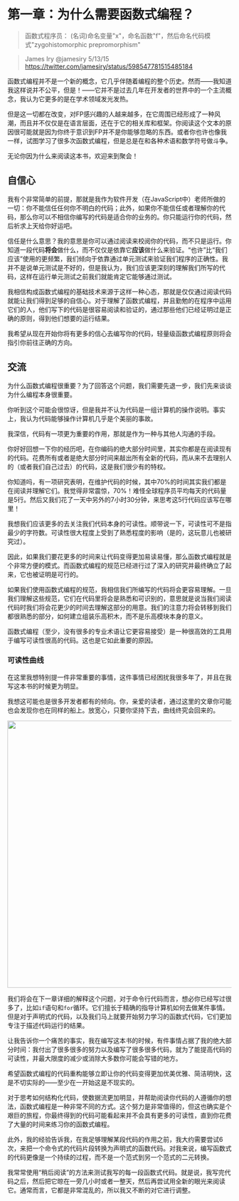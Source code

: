 # 第一章：为什么需要函数式编程？

> 函数式程序员： (名词)命名变量"x"，命名函数"f"，然后命名代码模式"zygohistomorphic prepromorphism"

> James Iry ‏@jamesiry 5/13/15  
> https://twitter.com/jamesiry/status/598547781515485184

函数式编程并不是一个新的概念，它几乎伴随着编程的整个历史。然而——我知道我这样说并不公平，但是！——它并不是过去几年在开发者的世界中的一个主流概念，我认为它更多的是在学术领域发光发热。

但是这一切都在改变，对FP感兴趣的人越来越多，在它周围已经形成了一种风潮，而且并不仅仅是在语言层面，还在于它的相关库和框架。你阅读这个文本的原因很可能就是因为你终于意识到FP并不是你能够忽略的东西。或者你也许也像我一样，试图学习了很多次函数式编程，但是总是在和各种术语和数学符号做斗争。

无论你因为什么来阅读这本书，欢迎来到聚会！

## 自信心

我有个非常简单的前提，那就是我作为软件开发（在JavaScript中）老师所做的一切：你不能信任任何你不明白的代码；此外，如果你不能信任或者理解你的代码，那么你可以不相信你编写的代码是适合你的业务的。你只能运行你的代码，然后祈求上天给你好运吧。

信任是什么意思？我的意思是你可以通过阅读来校阅你的代码，而不只是运行。你知道一段代码**将会**做什么，而不仅仅是依靠它**应该**做什么来验证。“也许”比“我们应该”使用的更频繁，我们倾向于依靠通过单元测试来验证我们程序的正确性。我并不是说单元测试是不好的，但是我认为，我们应该更深刻的理解我们所写的代码，这样在运行单元测试之前我们就能肯定它能够通过测试。

我相信构成函数式编程的基础技术来源于这样一种心态，那就是仅仅通过阅读代码就能让我们得到足够的自信心。对于理解了函数式编程，并且勤勉的在程序中运用它们的人，他们写下的代码是很容易阅读和验证的，通过那些他们已经证明过是正确的原则，得到他们想要的运行结果。

我希望从现在开始你将有更多的信心去编写你的代码，轻量级函数式编程原则将会指引你前往正确的方向。

## 交流

为什么函数式编程很重要？为了回答这个问题，我们需要先退一步，我们先来谈谈为什么编程本身很重要。

你听到这个可能会很惊讶，但是我并不认为代码是一组计算机的操作说明。事实上，我认为代码能够操作计算机几乎是个美丽的事故。

我深信，代码有一项更为重要的作用，那就是作为一种与其他人沟通的手段。

你好好回想一下你的经历吧，在你编码的绝大部分时间里，其实你都是在阅读现有的代码。花费所有或者是绝大部分时间来敲出所有全新的代码，而从来不去理别人的（或者我们自己过去）的代码，这是我们很少有的特权。

你知道吗，有一项研究表明，在维护代码的时候，其中70%的时间其实我们都是在阅读并理解它们。我觉得非常震惊，70%！难怪全球程序员平均每天的代码量是5行。然后又我们花了一天中另外的7小时30分钟，来思考这5行代码应该写在哪里！

我想我们应该更多的去关注我们代码本身的可读性。顺带说一下，可读性可不是指最少的字符数。可读性很大程度上受到了熟悉程度的影响（是的，这玩意儿也被研究过）。

因此，如果我们要花更多的时间来让代码变得更加易读易懂，那么函数式编程就是个非常方便的模式。而函数式编程的规范已经进行过了深入的研究并最终确立了起来，它也被证明是可行的。

如果我们使用函数式编程的规范，我相信我们所编写的代码将会更容易理解。一旦我们理解这些规范，它们在代码里将会是熟悉和可识别的，意思就是说当我们阅读代码时我们将会花更少的时间去理解这部分的用意。我们的注意力将会转移到我们都很熟悉的部分，如何建立组装乐高积木，而不是乐高模块本身的意义。

函数式编程（至少，没有很多的专业术语让它更容易接受）是一种很高效的工具用于编写可读性很高的代码。这也是它如此重要的原因。

### 可读性曲线

在这里我想特别提一件非常重要的事情，这件事情已经困扰我很多年了，并且在我写这本书的时候更为明显。

我想这可能也是很多开发者都有的倾向。你，亲爱的读者，通过这里的文章你可能也会发现你也在同样的船上。放宽心，只要你坚持下去，曲线终究会回来的。

<p align="center">
	<img src="https://github.com/getify/Functional-Light-JS/blob/master/fig17.png" width="600">
</p>

我们将会在下一章详细的解释这个问题，对于命令行代码而言，想必你已经写过很多了，比如`if`语句和`for`循环。它们擅长于精确的指导计算机如何去做某件事情。但是对于声明式的代码，以及我们马上就要开始努力学习的函数式代码，它们更加专注于描述代码运行的结果。

让我告诉你一个痛苦的事实，我在编写这本书的时候，有件事情占据了我的绝大部分时间：我付出了很多很多的努力以及编写了很多很多代码，就为了能提高代码的可读性，并最大限度的减少或消除大多数你可能会写错的地方。

希望函数式编程的代码重构能够立即让你的代码变得更加优美优雅、简洁明快，这是不切实际的——至少在一开始这是不现实的。

对于思考如何结构化代码，使数据流更加明显，并帮助阅读你代码的人遵循你的想法，函数式编程是一种非常不同的方式。这个努力是非常值得的，但这也确实是个艰巨的旅程，你最终得到的代码可能看起来并不会具有更多的可读性，直到你花费了大量的时间来练习你的函数式编程。

此外，我的经验告诉我，在我足够理解某段代码的作用之前，我大约需要尝试6次，来把一个命令式的代码片段转换为声明式的函数代码。对我来说，编写函数式的代码更像是一个持续的过程，而不是一个范式到另一个范式的二元转换。

我常常使用“稍后阅读”的方法来测试我写的每一段函数式代码。就是说，我写完代码之后，然后把它晾在一旁几小时或者一整天，然后再尝试用全新的眼光来阅读它。通常而言，它都是非常混乱的，所以我又不断的对它进行调整。